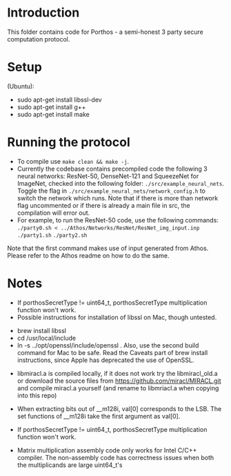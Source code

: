 # Introduction
This folder contains code for Porthos - a semi-honest 3 party secure computation protocol.

# Setup
(Ubuntu): 
* sudo apt-get install libssl-dev
* sudo apt-get install g++
* sudo apt-get install make

# Running the protocol
- To compile use `make clean && make -j`.
- Currently the codebase contains precompiled code the following 3 neural networks: ResNet-50, DenseNet-121 and SqueezeNet for ImageNet, checked into the following folder: `./src/example_neural_nets`. Toggle the flag in `./src/example_neural_nets/network_config.h` to switch the network which runs. Note that if there is more than network flag uncommented or if there is already a main file in src, the compilation will error out.
- For example, to run the ResNet-50 code, use the following commands:
`./party0.sh < ../Athos/Networks/ResNet/ResNet_img_input.inp`
`./party1.sh`
`./party2.sh`

Note that the first command makes use of input generated from Athos. Please refer to the Athos readme on how to do the same. 

# Notes
- If porthosSecretType != uint64_t, porthosSecretType multiplication function won't work.
- Possible instructions for installation of libssl on Mac, though untested.
* brew install libssl
* cd /usr/local/include
* ln -s ../opt/openssl/include/openssl . 
Also, use the second build command for Mac to be safe. Read the Caveats part of brew install instructions, since Apple has deprecated the use of OpenSSL.

- libmiracl.a is compiled locally, if it does not work try the libmiracl_old.a or download the source files from https://github.com/miracl/MIRACL.git and compile miracl.a yourself (and rename to libmriacl.a when copying into this repo)

- When extracting bits out of \_\_m128i, val[0] corresponds to the LSB. The set functions of \_\_m128i take the first argument as val[0].

- If porthosSecretType != uint64_t, porthosSecretType multiplication function won't work.

- Matrix multiplication assembly code only works for Intel C/C++ compiler. The non-assembly code has correctness issues when both the multiplicands are large uint64_t's


